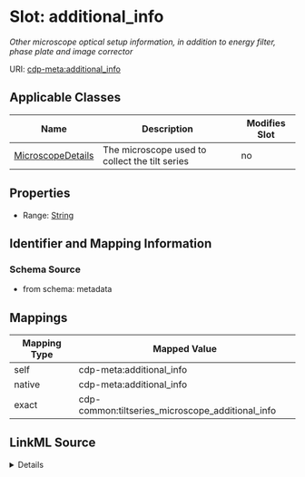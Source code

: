 

# Slot: additional_info


_Other microscope optical setup information, in addition to energy filter, phase plate and image corrector_



URI: [cdp-meta:additional_info](metadataadditional_info)



<!-- no inheritance hierarchy -->





## Applicable Classes

| Name | Description | Modifies Slot |
| --- | --- | --- |
| [MicroscopeDetails](MicroscopeDetails.md) | The microscope used to collect the tilt series |  no  |







## Properties

* Range: [String](String.md)





## Identifier and Mapping Information







### Schema Source


* from schema: metadata




## Mappings

| Mapping Type | Mapped Value |
| ---  | ---  |
| self | cdp-meta:additional_info |
| native | cdp-meta:additional_info |
| exact | cdp-common:tiltseries_microscope_additional_info |




## LinkML Source

<details>
```yaml
name: additional_info
description: Other microscope optical setup information, in addition to energy filter,
  phase plate and image corrector
from_schema: metadata
exact_mappings:
- cdp-common:tiltseries_microscope_additional_info
rank: 1000
alias: additional_info
owner: MicroscopeDetails
domain_of:
- MicroscopeDetails
range: string
inlined: true
inlined_as_list: true

```
</details>